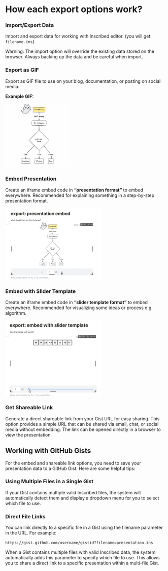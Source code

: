 # How each export options work?

### Import/Export Data

Import and export data for working with Inscribed editor. (you will get: `filename.ins`)

Warning: The import option will override the existing data stored on the browser. Always backing up the data and be careful when import.

### Export as GIF

Export as GIF file to use on your blog, documentation, or posting on social media.

**Example GIF:**

   <img src="./imgs/example-flowchart.gif" width="40%" alt="Example GIF">

### Embed Presentation

Create an iframe embed code in **“presentation format”** to embed everywhere. Recommended for explaining something in a step-by-step presentation format.

   <img src="./imgs/example-presentation-embed.gif" width="60%" alt="Example Presentation Embed">

### Embed with Slider Template

Create an iframe embed code in **“slider template format”** to embed everywhere. Recommended for visualizing some ideas or process e.g. algorithm.

   <img src="./imgs/example-slider-template-embed.gif" width="60%" alt="Example Slider Template Embed">

### Get Shareable Link

Generate a direct shareable link from your Gist URL for easy sharing. This option provides a simple URL that can be shared via email, chat, or social media without embedding. The link can be opened directly in a browser to view the presentation.

## Working with GitHub Gists

For the embed and shareable link options, you need to save your presentation data to a GitHub Gist. Here are some helpful tips:

### Using Multiple Files in a Single Gist

If your Gist contains multiple valid Inscribed files, the system will automatically detect them and display a dropdown menu for you to select which file to use.

### Direct File Links

You can link directly to a specific file in a Gist using the filename parameter in the URL. For example:
```
https://gist.github.com/username/gistid?filename=presentation.ins
```

When a Gist contains multiple files with valid Inscribed data, the system automatically adds this parameter to specify which file to use. This allows you to share a direct link to a specific presentation within a multi-file Gist.
